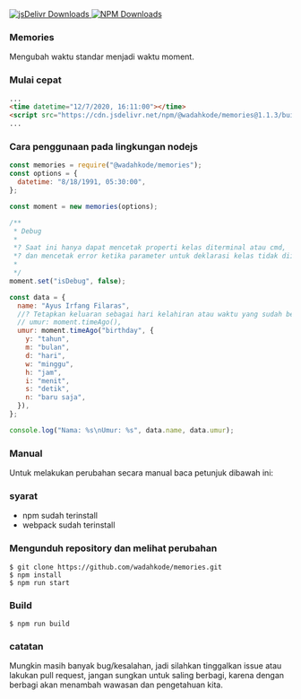 <a href="https://cdn.jsdelivr.net/npm/@wadahkode/memories@1.1.1/">
    <img src="https://img.shields.io/jsdelivr/npm/hm/@wadahkode/memories?style=flat-square" alt="jsDelivr Downloads"/>
</a>
<a href="https://www.npmjs.com/package/@wadahkode/memories">
    <img src="https://img.shields.io/npm/dw/@wadahkode/memories?style=flat-square" alt="NPM Downloads"/>
</a>

### Memories

Mengubah waktu standar menjadi waktu moment.

### Mulai cepat

```html
...
<time datetime="12/7/2020, 16:11:00"></time>
<script src="https://cdn.jsdelivr.net/npm/@wadahkode/memories@1.1.3/build/memories.min.js"></script>
...
```

### Cara penggunaan pada lingkungan nodejs

```javascript
const memories = require("@wadahkode/memories");
const options = {
  datetime: "8/18/1991, 05:30:00",
};

const moment = new memories(options);

/**
 * Debug
 *
 *? Saat ini hanya dapat mencetak properti kelas diterminal atau cmd,
 *? dan mencetak error ketika parameter untuk deklarasi kelas tidak diisi.
 *
 */
moment.set("isDebug", false);

const data = {
  name: "Ayus Irfang Filaras",
  //? Tetapkan keluaran sebagai hari kelahiran atau waktu yang sudah berlalu.
  // umur: moment.timeAgo(),
  umur: moment.timeAgo("birthday", {
    y: "tahun",
    m: "bulan",
    d: "hari",
    w: "minggu",
    h: "jam",
    i: "menit",
    s: "detik",
    n: "baru saja",
  }),
};

console.log("Nama: %s\nUmur: %s", data.name, data.umur);
```

### Manual

Untuk melakukan perubahan secara manual baca petunjuk dibawah ini:

### syarat

<ul>
    <li>npm sudah terinstall</li>
    <li>webpack sudah terinstall</li>
</ul>

### Mengunduh repository dan melihat perubahan

    $ git clone https://github.com/wadahkode/memories.git
    $ npm install
    $ npm run start

### Build

    $ npm run build

### catatan

Mungkin masih banyak bug/kesalahan, jadi silahkan tinggalkan issue atau lakukan pull request,
jangan sungkan untuk saling berbagi, karena dengan berbagi akan
menambah wawasan dan pengetahuan kita.

